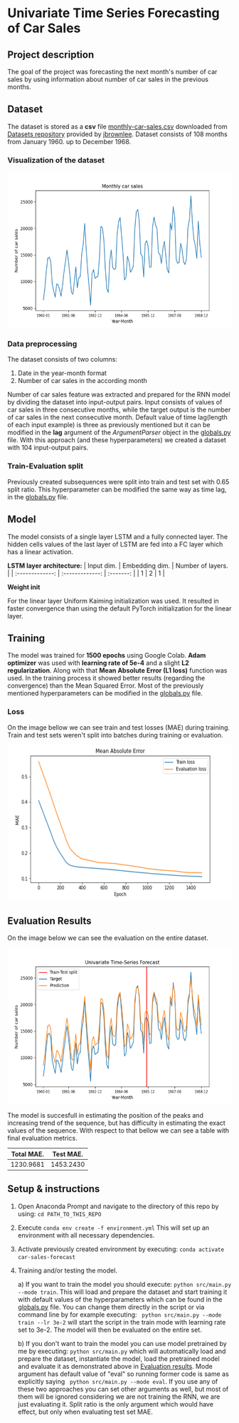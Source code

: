 # Univariate Time Series Forecasting of Car Sales

## Project description
The goal of the project was forecasting the next month's number of car sales by using information about number of car sales in the previous months.

## Dataset 
The dataset is stored as a **csv** file [monthly-car-sales.csv](src/data/) downloaded from [Datasets repository](https://github.com/jbrownlee/Datasets) provided by [jbrownlee](https://github.com/jbrownlee). Dataset consists of 108 months from January 1960. up to December 1968.

### Visualization of the dataset

<img src="imgs/dataset.png" width="575" height="350">

### Data preprocessing

The dataset consists of two columns:
1. Date in the year-month format
2. Number of car sales in the according month

Number of car sales feature was extracted and prepared for the RNN model by dividing the dataset into input-output pairs. Input consists of values of car sales in three consecutive months, while the target output is the number of car sales in the next consecutive month. Default value of time lag(length of each input example) is three as previously mentioned but it can be modified in the **lag** argument of the *ArgumentParser* object in the [globals.py](src/globals.py) file. With this approach (and these hyperparameters) we created a dataset with 104 input-output pairs.

### Train-Evaluation split
Previously created subsequences were split into train and test set with 0.65 split ratio. This hyperparameter can be modified the same way as time lag, in the [globals.py](src/globals.py) file.

## Model
The model consists of a single layer LSTM and a fully connected layer. The hidden cells values of the last layer of LSTM are fed into a FC layer which has a linear activation.

**LSTM layer architecture:**
| Input dim.      | Embedding dim. | Number of layers. |
| :-------------: | :-------------: | :-------: |
|     1      | 2       | 1       |

**Weight init**

For the linear layer Uniform Kaiming initialization was used. It resulted in faster convergence than using the default PyTorch initialization for the linear layer. 

## Training
The model was trained for **1500 epochs** using Google Colab. **Adam optimizer** was used with **learning rate of 5e-4** and a slight **L2 regularization**.
Along with that **Mean Absolute Error (L1 loss)** function was used. In the training process it showed better results (regarding the convergence) than the Mean Squared Error. Most of the previously mentioned hyperparameters can be modified in the [globals.py](src/globals.py) file.

### Loss
On the image bellow we can see train and test losses (MAE) during training. Train and test sets weren't split into batches during training or evaluation.

<img src="imgs/loss.png" width="575" height="350">

## <a name="eval_res"></a> Evaluation Results
On the image below we can see the evaluation on the entire dataset. 

<img src="imgs/forecast.png" width="575" height="350">

The model is succesfull in estimating the position of the peaks and increasing trend of the sequence, but has difficulty in estimating the exact values of the sequence. With respect to that bellow we can see a table with final evaluation metrics.


| Total MAE. | Test MAE. |
| :-------------: | :-------------: |
| 1230.9681    | 1453.2430  |


## Setup & instructions
1. Open Anaconda Prompt and navigate to the directory of this repo by using: ```cd PATH_TO_THIS_REPO ```
2. Execute ``` conda env create -f environment.yml ``` This will set up an environment with all necessary dependencies. 
3. Activate previously created environment by executing: ``` conda activate car-sales-forecast ```
4. Training and/or testing the model.

    a) If you want to train the model you should execute: ``` python src/main.py --mode train ```. This will load and prepare the dataset and start training it with default values of the hyperparameters which can be found in the [globals.py](src/globals.py) file. You can change them directly in the script or via command line by for example executing: ``` python src/main.py --mode train --lr 3e-2``` will start the script in the train mode with learning rate set to 3e-2. The model will then be evaluated on the entire set.
    
    b) If you don't want to train the model you can use model pretrained by me by executing: ``` python src/main.py ``` which will automatically load and prepare the dataset, instantiate the model, load the pretrained model and evaluate it as demonstrated above in [Evaluation results](#eval_res). Mode argument has default value of "eval" so running former code is same as explicitly saying ``` python src/main.py --mode eval```. If you use any of these two approaches you can set other arguments as well, but most of them will be ignored considering we are not training the RNN, we are just evaluating it. Split ratio is the only argument which would have effect, but only when evaluating test set MAE.
    
